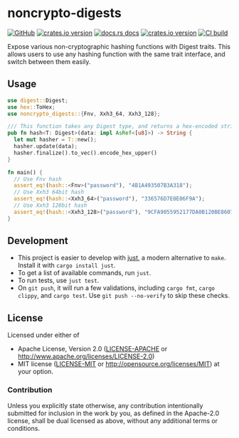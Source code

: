 # noncrypto-digests

[![GitHub](https://img.shields.io/badge/github-noncrypto--digests-8da0cb?logo=github)](https://github.com/nyurik/noncrypto-digests)
[![crates.io version](https://img.shields.io/crates/v/noncrypto-digests.svg)](https://crates.io/crates/noncrypto-digests)
[![docs.rs docs](https://docs.rs/noncrypto-digests/badge.svg)](https://docs.rs/noncrypto-digests)
[![crates.io version](https://img.shields.io/crates/l/noncrypto-digests.svg)](https://github.com/nyurik/noncrypto-digests/blob/main/LICENSE-APACHE)
[![CI build](https://github.com/nyurik/noncrypto-digests/actions/workflows/ci.yml/badge.svg)](https://github.com/nyurik/noncrypto-digests/actions)


Expose various non-cryptographic hashing functions with Digest traits.  This allows users to use any hashing function with the same trait interface, and switch between them easily.

## Usage

```rust
use digest::Digest;
use hex::ToHex;
use noncrypto_digests::{Fnv, Xxh3_64, Xxh3_128};

/// This function takes any Digest type, and returns a hex-encoded string.
pub fn hash<T: Digest>(data: impl AsRef<[u8]>) -> String {
  let mut hasher = T::new();
  hasher.update(data);
  hasher.finalize().to_vec().encode_hex_upper()
}

fn main() {
  // Use Fnv hash
  assert_eq!(hash::<Fnv>("password"), "4B1A493507B3A318");
  // Use Xxh3 64bit hash
  assert_eq!(hash::<Xxh3_64>("password"), "336576D7E0E06F9A");
  // Use Xxh3 128bit hash
  assert_eq!(hash::<Xxh3_128>("password"), "9CFA9055952177DA0B120BE86072A8F0");
}
```

## Development
* This project is easier to develop with [just](https://github.com/casey/just#readme), a modern alternative to `make`. Install it with `cargo install just`.
* To get a list of available commands, run `just`.
* To run tests, use `just test`.
* On `git push`, it will run a few validations, including `cargo fmt`, `cargo clippy`, and `cargo test`.  Use `git push --no-verify` to skip these checks.

## License

Licensed under either of

* Apache License, Version 2.0 ([LICENSE-APACHE](LICENSE-APACHE) or <http://www.apache.org/licenses/LICENSE-2.0>)
* MIT license ([LICENSE-MIT](LICENSE-MIT) or <http://opensource.org/licenses/MIT>)
  at your option.

### Contribution

Unless you explicitly state otherwise, any contribution intentionally
submitted for inclusion in the work by you, as defined in the
Apache-2.0 license, shall be dual licensed as above, without any
additional terms or conditions.
